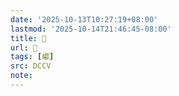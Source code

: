 ```yaml
---
date: '2025-10-13T10:27:19+08:00'
lastmod: '2025-10-14T21:46:45-08:00'
title: 􂮧
url: 􂮧
tags: [巘]
src: DCCV
note:
---
```

